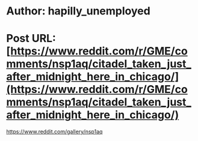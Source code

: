 # Author: hapilly_unemployed
# Post URL: [https://www.reddit.com/r/GME/comments/nsp1aq/citadel_taken_just_after_midnight_here_in_chicago/](https://www.reddit.com/r/GME/comments/nsp1aq/citadel_taken_just_after_midnight_here_in_chicago/)


https://www.reddit.com/gallery/nsp1aq